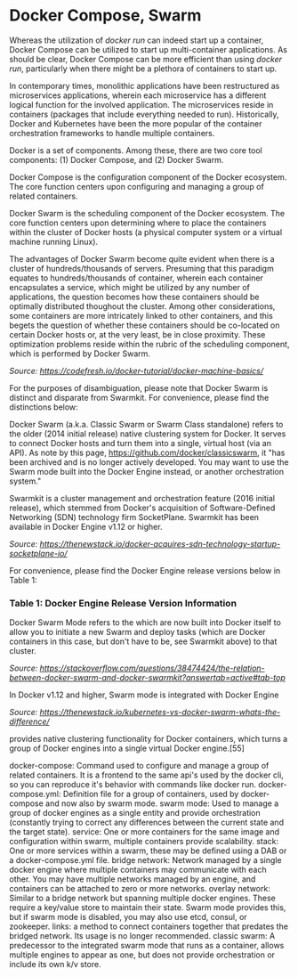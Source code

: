 # Docker Compose, Swarm #

Whereas the utilization of *docker run* can indeed start up a container, Docker Compose can be utilized to start up multi-container applications. As should be clear, Docker Compose can be more efficient than using *docker run*, particularly when there might be a plethora of containers to start up.

In contemporary times, monolithic applications have been restructured as microservices applications, wherein each microservice has a different logical function for the involved application. The microservices reside in containers (packages that include everything needed to run). Historically, Docker and Kubernetes have been the more popular of the container orchestration frameworks to handle multiple containers.

Docker is a set of components. Among these, there are two core tool components: (1) Docker Compose, and (2) Docker Swarm.

Docker Compose is the configuration component of the Docker ecosystem. The core function centers upon configuring and managing a group of related containers.

Docker Swarm is the scheduling component of the Docker ecosystem. The core function centers upon determining where to place the containers within the cluster of Docker hosts (a physical computer system or a virtual machine running Linux).

The advantages of Docker Swarm become quite evident when there is a cluster of hundreds/thousands of servers. Presuming that this paradigm equates to hundreds/thousands of container, wherein each container encapsulates a service, which might be utilized by any number of applications, the question becomes how these containers should be optimally distributed thoughout the cluster. Among other considerations, some containers are more intricately linked to other containers, and this begets the question of whether these containers should be co-located on certain Docker hosts or, at the very least, be in close proximity. These optimization problems reside within the rubric of the scheduling component, which is performed by Docker Swarm.

*Source: https://codefresh.io/docker-tutorial/docker-machine-basics/*

For the purposes of disambiguation, please note that Docker Swarm is distinct and disparate from Swarmkit. For convenience, please find the distinctions below:

Docker Swarm (a.k.a. Classic Swarm or Swarm Class standalone) refers to the older (2014 initial release) native clustering system for Docker. It serves to connect Docker hosts and turn them into a single, virtual host (via an API). As note by this page, https://github.com/docker/classicswarm, it "has been archived and is no longer actively developed. You may want to use the Swarm mode built into the Docker Engine instead, or another orchestration system."



Swarmkit is a cluster management and orchestration feature (2016 initial release), which stemmed from Docker's acquisition of Software-Defined Networking (SDN) technology firm SocketPlane. Swarmkit has been available in Docker Engine v1.12 or higher.

*Source: https://thenewstack.io/docker-acquires-sdn-technology-startup-socketplane-io/*

For convenience, please find the Docker Engine release versions below in Table 1: 

### Table 1: Docker Engine Release Version Information ###




Docker Swarm Mode refers to the which are now built into Docker itself to allow you to initiate a new Swarm and deploy tasks (which are Docker containers in this case, but don't have to be, see Swarmkit above) to that cluster.

*Source: https://stackoverflow.com/questions/38474424/the-relation-between-docker-swarm-and-docker-swarmkit?answertab=active#tab-top*


In Docker v1.12 and higher, Swarm mode is integrated with Docker Engine



*Source: https://thenewstack.io/kubernetes-vs-docker-swarm-whats-the-difference/*




provides native clustering functionality for Docker containers, which turns a group of Docker engines into a single virtual Docker engine.[55] 

docker-compose: Command used to configure and manage a group of related containers. It is a frontend to the same api's used by the docker cli, so you can reproduce it's behavior with commands like docker run.
docker-compose.yml: Definition file for a group of containers, used by docker-compose and now also by swarm mode.
swarm mode: Used to manage a group of docker engines as a single entity and provide orchestration (constantly trying to correct any differences between the current state and the target state).
service: One or more containers for the same image and configuration within swarm, multiple containers provide scalability.
stack: One or more services within a swarm, these may be defined using a DAB or a docker-compose.yml file.
bridge network: Network managed by a single docker engine where multiple containers may communicate with each other. You may have multiple networks managed by an engine, and containers can be attached to zero or more networks.
overlay network: Similar to a bridge network but spanning multiple docker engines. These require a key/value store to maintain their state. Swarm mode provides this, but if swarm mode is disabled, you may also use etcd, consul, or zookeeper.
links: a method to connect containers together that predates the bridged network. Its usage is no longer recommended.
classic swarm: A predecessor to the integrated swarm mode that runs as a container, allows multiple engines to appear as one, but does not provide orchestration or include its own k/v store.
